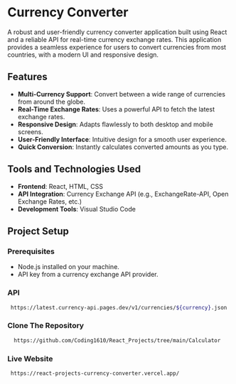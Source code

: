 # Currency Converter

A robust and user-friendly currency converter application built using React and a reliable API for real-time currency exchange rates. This application provides a seamless experience for users to convert currencies from most countries, with a modern UI and responsive design.

## Features

- **Multi-Currency Support**: Convert between a wide range of currencies from around the globe.
- **Real-Time Exchange Rates**: Uses a powerful API to fetch the latest exchange rates.
- **Responsive Design**: Adapts flawlessly to both desktop and mobile screens.
- **User-Friendly Interface**: Intuitive design for a smooth user experience.
- **Quick Conversion**: Instantly calculates converted amounts as you type.

## Tools and Technologies Used
- **Frontend**: React, HTML, CSS
- **API Integration**: Currency Exchange API (e.g., ExchangeRate-API, Open Exchange Rates, etc.)
- **Development Tools**: Visual Studio Code

## Project Setup

### Prerequisites
- Node.js installed on your machine.
- API key from a currency exchange API provider.

### API
   ```bash
    https://latest.currency-api.pages.dev/v1/currencies/${currency}.json
   ```
  
### Clone The Repository
   ```bash
     https://github.com/Coding1610/React_Projects/tree/main/Calculator
   ```

### Live Website
   ```bash
    https://react-projects-currency-converter.vercel.app/
   ```
